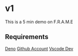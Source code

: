 # v1

This is a 5 min demo on F.R.A.M.E

## Requirements

[Deno](https://deno.land/manual@v1.32.4/getting_started/installation)
[Github Account](https://github.com)
[Vscode Dev](https://vscode.dev/)
